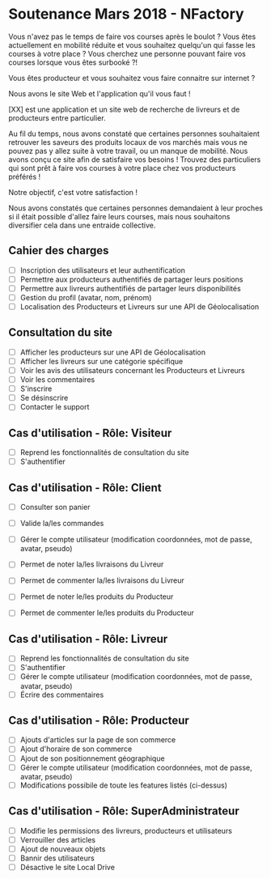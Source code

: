 # Soutenance Mars 2018 - NFactory

Vous n'avez pas le temps de faire vos courses après le boulot ?
Vous êtes actuellement en mobilité réduite et vous souhaitez quelqu'un qui fasse les courses à votre place ?
Vous cherchez une personne pouvant faire vos courses lorsque vous êtes surbooké ?!

Vous êtes producteur et vous souhaitez vous faire connaitre sur internet ?

Nous avons le site Web et l'application qu'il vous faut ! 

[XX] est une application et un site web de recherche de livreurs et de producteurs entre particulier.

Au fil du temps, nous avons constaté que certaines personnes souhaitaient retrouver les saveurs des produits locaux de vos marchés mais vous ne pouvez pas y allez suite à votre travail, ou un manque de mobilité.
Nous avons conçu ce site afin de satisfaire vos besoins ! Trouvez des particuliers qui sont prêt à faire vos courses à votre place chez vos producteurs préférés !

Notre objectif, c'est votre satisfaction !

Nous avons constatés que certaines personnes demandaient à leur proches si il était possible d'allez faire leurs courses, mais nous souhaitons diversifier cela dans une entraide collective.


## Cahier des charges 

- [ ] Inscription des utilisateurs et leur authentification
- [ ] Permettre aux producteurs authentifiés de partager leurs positions
- [ ] Permettre aux livreurs authentifiés de partager leurs disponibilités
- [ ] Gestion du profil (avatar, nom, prénom)
- [ ] Localisation des Producteurs et Livreurs sur une API de Géolocalisation

## Consultation du site

- [ ] Afficher les producteurs sur une API de Géolocalisation
- [ ] Afficher les livreurs sur une catégorie spécifique
- [ ] Voir les avis des utilisateurs concernant les Producteurs et Livreurs
- [ ] Voir les commentaires
- [ ] S'inscrire
- [ ] Se désinscrire
- [ ] Contacter le support

## Cas d'utilisation - Rôle: Visiteur

- [ ] Reprend les fonctionnalités de consultation du site
- [ ] S'authentifier 

## Cas d'utilisation - Rôle: Client
- [ ] Consulter son panier
- [ ] Valide la/les commandes
- [ ] Gérer le compte utilisateur (modification coordonnées, mot de passe, avatar, pseudo)
- [ ] Permet de noter la/les livraisons du Livreur
- [ ] Permet de commenter la/les livraisons du Livreur
- [ ] Permet de noter le/les produits du Producteur
- [ ] Permet de commenter le/les produits du Producteur


## Cas d'utilisation - Rôle: Livreur

- [ ] Reprend les fonctionnalités de consultation du site
- [ ] S'authentifier 
- [ ] Gérer le compte utilisateur (modification coordonnées, mot de passe, avatar, pseudo)
- [ ] Écrire des commentaires

## Cas d'utilisation - Rôle: Producteur

- [ ] Ajouts d'articles sur la page de son commerce
- [ ] Ajout d'horaire de son commerce
- [ ] Ajout de son positionnement géographique
- [ ] Gérer le compte utilisateur (modification coordonnées, mot de passe, avatar, pseudo)
- [ ] Modifications possibile de toute les features listés (ci-dessus)

## Cas d'utilisation - Rôle: SuperAdministrateur

- [ ] Modifie les permissions des livreurs, producteurs et utilisateurs
- [ ] Verrouiller des articles
- [ ] Ajout de nouveaux objets
- [ ] Bannir des utilisateurs
- [ ] Désactive le site Local Drive
